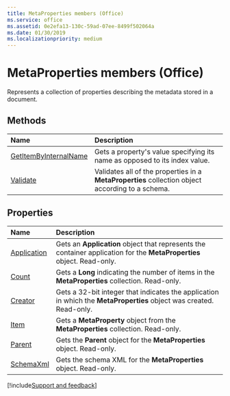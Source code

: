 ```yaml
---
title: MetaProperties members (Office)
ms.service: office
ms.assetid: 0e2efa13-130c-59ad-07ee-8499f502064a
ms.date: 01/30/2019
ms.localizationpriority: medium
---
```



# MetaProperties members (Office)

Represents a collection of properties describing the metadata stored in a document.


## Methods

|Name|Description|
|:-----|:-----|
|[GetItemByInternalName](../../Office.MetaProperties.GetItemByInternalName.md)|Gets a property's value specifying its name as opposed to its index value.|
|[Validate](../../Office.MetaProperties.Validate.md)|Validates all of the properties in a **MetaProperties** collection object according to a schema.|


## Properties

|Name|Description|
|:-----|:-----|
|[Application](../../Office.MetaProperties.Application.md)|Gets an **Application** object that represents the container application for the **MetaProperties** object. Read-only.|
|[Count](../../Office.MetaProperties.Count.md)|Gets a **Long** indicating the number of items in the **MetaProperties** collection. Read-only.|
|[Creator](../../Office.MetaProperties.Creator.md)|Gets a 32-bit integer that indicates the application in which the **MetaProperties** object was created. Read-only.|
|[Item](../../Office.MetaProperties.Item.md)|Gets a **MetaProperty** object from the **MetaProperties** collection. Read-only.|
|[Parent](../../Office.MetaProperties.Parent.md)|Gets the **Parent** object for the **MetaProperties** object. Read-only.|
|[SchemaXml](../../Office.MetaProperties.SchemaXml.md)|Gets the schema XML for the **MetaProperties** object. Read-only.|

[!include[Support and feedback](~/includes/feedback-boilerplate.md)]